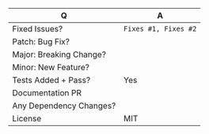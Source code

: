 
| Q                        | A <!--(Can use an emoji 👍) -->
| ------------------------ | ---
| Fixed Issues?            | `Fixes #1, Fixes #2` <!-- remove the (`) quotes to link the issues -->
| Patch: Bug Fix?          |
| Major: Breaking Change?  |
| Minor: New Feature?      |
| Tests Added + Pass?      | Yes
| Documentation PR         | <!-- If so, add `[skip ci]` to your commit message to skip CI -->
| Any Dependency Changes?  |
| License                  | MIT

<!-- Describe your changes below in as much detail as possible -->